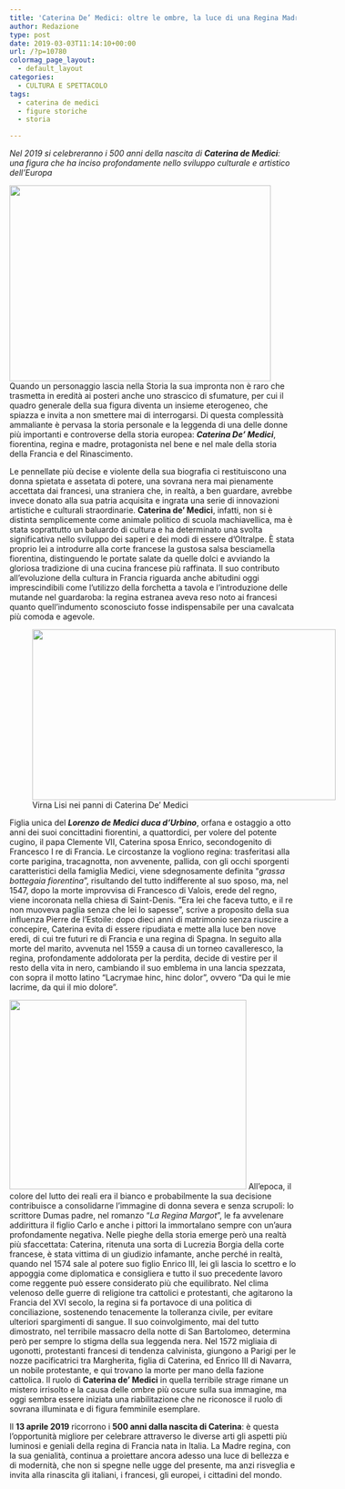 ```yaml
---
title: 'Caterina De’ Medici: oltre le ombre, la luce di una Regina Madre'
author: Redazione
type: post
date: 2019-03-03T11:14:10+00:00
url: /?p=10780
colormag_page_layout:
  - default_layout
categories:
  - CULTURA E SPETTACOLO
tags:
  - caterina de medici
  - figure storiche
  - storia

---
```

_Nel 2019 si celebreranno i 500 anni della nascita di **Caterina de Medici**: una figura che ha inciso profondamente nello sviluppo culturale e artistico dell’Europa_

<img decoding="async" loading="lazy" class="alignleft wp-image-10783 " src="https://progressonline.it/wp-content/uploads/2019/02/04-Caterina-De-Medici-mamma-di-10-figli.jpg" alt="" width="459" height="344" /> Quando un personaggio lascia nella Storia la sua impronta non è raro che trasmetta in eredità ai posteri anche uno strascico di sfumature, per cui il quadro generale della sua figura diventa un insieme eterogeneo, che spiazza e invita a non smettere mai di interrogarsi. Di questa complessità ammaliante è pervasa la storia personale e la leggenda di una delle donne più importanti e controverse della storia europea: _**Caterina De’ Medici**_, fiorentina, regina e madre, protagonista nel bene e nel male della storia della Francia e del Rinascimento.

Le pennellate più decise e violente della sua biografia ci restituiscono una donna spietata e assetata di potere, una sovrana nera mai pienamente accettata dai francesi, una straniera che, in realtà, a ben guardare, avrebbe invece donato alla sua patria acquisita e ingrata una serie di innovazioni artistiche e culturali straordinarie. **Caterina de’ Medici**, infatti, non si è distinta semplicemente come animale politico di scuola machiavellica, ma è stata soprattutto un baluardo di cultura e ha determinato una svolta significativa nello sviluppo dei saperi e dei modi di essere d’Oltralpe. È stata proprio lei a introdurre alla corte francese la gustosa salsa besciamella fiorentina, distinguendo le portate salate da quelle dolci e avviando la gloriosa tradizione di una cucina francese più raffinata. Il suo contributo all’evoluzione della cultura in Francia riguarda anche abitudini oggi imprescindibili come l’utilizzo della forchetta a tavola e l’introduzione delle mutande nel guardaroba: la regina estranea aveva reso noto ai francesi quanto quell’indumento sconosciuto fosse indispensabile per una cavalcata più comoda e agevole.

<figure id="attachment_10781" aria-describedby="caption-attachment-10781" style="width: 533px" class="wp-caption alignright"><img decoding="async" loading="lazy" class="wp-image-10781 " src="https://progressonline.it/wp-content/uploads/2019/02/Virna-Lisi-nei-panni-di-Caterina-dè-Medici-1024x576.jpg" alt="" width="533" height="300" /><figcaption id="caption-attachment-10781" class="wp-caption-text">Virna Lisi nei panni di Caterina De&#8217; Medici</figcaption></figure>

Figlia unica del _**Lorenzo de Medici duca d’Urbino**_, orfana e ostaggio a otto anni dei suoi concittadini fiorentini, a quattordici, per volere del potente cugino, il papa Clemente VII, Caterina sposa Enrico, secondogenito di Francesco I re di Francia. Le circostanze la vogliono regina: trasferitasi alla corte parigina, tracagnotta, non avvenente, pallida, con gli occhi sporgenti caratteristici della famiglia Medici, viene sdegnosamente definita “_grassa bottegaia fiorentina_”, risultando del tutto indifferente al suo sposo, ma, nel 1547, dopo la morte improvvisa di Francesco di Valois, erede del regno, viene incoronata nella chiesa di Saint-Denis. “Era lei che faceva tutto, e il re non muoveva paglia senza che lei lo sapesse”, scrive a proposito della sua influenza Pierre de l&#8217;Estoile: dopo dieci anni di matrimonio senza riuscire a concepire, Caterina evita di essere ripudiata e mette alla luce ben nove eredi, di cui tre futuri re di Francia e una regina di Spagna. In seguito alla morte del marito, avvenuta nel 1559 a causa di un torneo cavalleresco, la regina, profondamente addolorata per la perdita, decide di vestire per il resto della vita in nero, cambiando il suo emblema in una lancia spezzata, con sopra il motto latino “Lacrymae hinc, hinc dolor”, ovvero “Da qui le mie lacrime, da qui il mio dolore”.  
<!--nextpage-->

  
<img decoding="async" loading="lazy" class="alignleft wp-image-10782 " src="https://progressonline.it/wp-content/uploads/2019/02/Palais-d-Louvre-la-residenza-reale-al-tempo-di-Caterina-de-Medici.jpg" alt="" width="416" height="333" /> All’epoca, il colore del lutto dei reali era il bianco e probabilmente la sua decisione contribuisce a consolidarne l’immagine di donna severa e senza scrupoli: lo scrittore Dumas padre, nel romanzo “_La Regina Margot_”, le fa avvelenare addirittura il figlio Carlo e anche i pittori la immortalano sempre con un’aura profondamente negativa. Nelle pieghe della storia emerge però una realtà più sfaccettata: Caterina, ritenuta una sorta di Lucrezia Borgia della corte francese, è stata vittima di un giudizio infamante, anche perché in realtà, quando nel 1574 sale al potere suo figlio Enrico III, lei gli lascia lo scettro e lo appoggia come diplomatica e consigliera e tutto il suo precedente lavoro come reggente può essere considerato più che equilibrato. Nel clima velenoso delle guerre di religione tra cattolici e protestanti, che agitarono la Francia del XVI secolo, la regina si fa portavoce di una politica di conciliazione, sostenendo tenacemente la tolleranza civile, per evitare ulteriori spargimenti di sangue. Il suo coinvolgimento, mai del tutto dimostrato, nel terribile massacro della notte di San Bartolomeo, determina però per sempre lo stigma della sua leggenda nera. Nel 1572 migliaia di ugonotti, protestanti francesi di tendenza calvinista, giungono a Parigi per le nozze pacificatrici tra Margherita, figlia di Caterina, ed Enrico III di Navarra, un nobile protestante, e qui trovano la morte per mano della fazione cattolica. Il ruolo di **Caterina de’ Medici** in quella terribile strage rimane un mistero irrisolto e la causa delle ombre più oscure sulla sua immagine, ma oggi sembra essere iniziata una riabilitazione che ne riconosce il ruolo di sovrana illuminata e di figura femminile esemplare.

Il **13 aprile 2019** ricorrono i **500 anni dalla nascita di Caterina**: è questa l’opportunità migliore per celebrare attraverso le diverse arti gli aspetti più luminosi e geniali della regina di Francia nata in Italia. La Madre regina, con la sua genialità, continua a proiettare ancora adesso una luce di bellezza e di modernità, che non si spegne nelle ugge del presente, ma anzi risveglia e invita alla rinascita gli italiani, i francesi, gli europei, i cittadini del mondo.

&nbsp;

&nbsp;